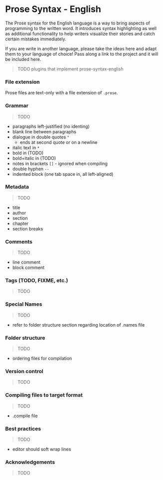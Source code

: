 # Prose Syntax - English

The Prose syntax for the English language is a way to bring aspects of
programming to the written word. It introduces syntax highlighting as
well as additional functionality to help writers visualize their stories
and catch certain mistakes immediately.

If you are write in another language, please take the ideas here and
adapt them to your language of choice! Pass along a link to the project
and it will be included here.

> TODO plugins that implement prose-syntax-english

### File extension

Prose files are text-only with a file extension of `.prose`.

### Grammar

> TODO
  - paragraphs left-justified (no identing)
  - blank line between paragraphs
  - dialogue in double quotes `"`
    - ends at second quote or on a newline
  - italic text in `*`
  - bold in (TODO)
  - bold+italic in (TODO)
  - notes in brackets `[]` - ignored when compiling
  - double hyphen `--`
  - indented block (one tab space in, all left-aligned)

### Metadata

> TODO
  - title
  - author
  - section
  - chapter
  - section breaks

### Comments

> TODO
  - line comment
  - block comment

### Tags (TODO, FIXME, etc.)

> TODO

### Special Names

> TODO
  - refer to folder structure section regarding location of .names file

### Folder structure

> TODO
  - ordering files for compilation

### Version control

> TODO

### Compiling files to target format

> TODO
  - .compile file

### Best practices

> TODO
  - editor should soft wrap lines

### Acknowledgements

> TODO
